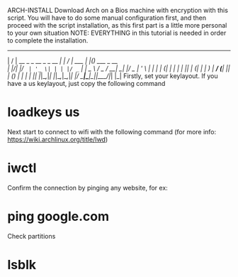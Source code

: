   ARCH-INSTALL
Download Arch on a Bios machine with encryption with this script.
You will have to do some manual configuration first, and then proceed with the script installation, as this first part is a little more personal to your own situation
NOTE: EVERYTHING in this tutorial is needed in order to complete the installation.


 __  __                         _   ____            _   _             
|  \/  | __ _ _ __  _   _  __ _| | / ___|  ___  ___| |_(_) ___  _ __  
| |\/| |/ _` | '_ \| | | |/ _` | | \___ \ / _ \/ __| __| |/ _ \| '_ \ 
| |  | | (_| | | | | |_| | (_| | |  ___) |  __/ (__| |_| | (_) | | | |
|_|  |_|\__,_|_| |_|\__,_|\__,_|_| |____/ \___|\___|\__|_|\___/|_| |_|
Firstly, set your keylayout. If you have a us keylayout, just copy the following command
# loadkeys us

Next start to connect to wifi with the following command (for more info: https://wiki.archlinux.org/title/Iwd)
# iwctl

Confirm the connection by pinging any website, for ex: 
# ping google.com

Check partitions
# lsblk




